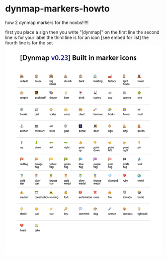 # dynmap-markers-howto

how 2 dynmap markers for the noobs!!!!!  

first you place a sign
then you write "[dynmap]" on the first line
the second line is for your label
the third line is for an icon [see embed for list]
the fourth line is for the set
![Screenshot](/images/icons.webp)